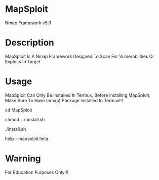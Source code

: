 # MapSploit
Nmap Framework v5.0

# Description 
MapSploit Is A Nmap Framework Designed To Scan For Vulnerabilities Or Exploits In Target 

# Usage
MapSploit Can Only Be Installed In Termux, Before Installing MapSploit, Make Sure To Have (nmap) Package Installed In Termux!!!

cd MapSploit

chmod +x install.sh

./install.sh

help - mapsploit help

# Warning
For Education Purposes Only!!!
